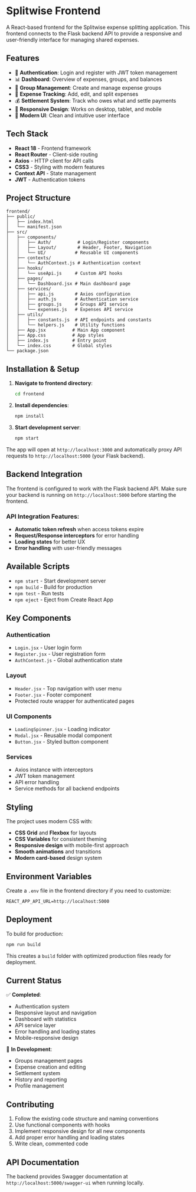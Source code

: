 # Splitwise Frontend

A React-based frontend for the Splitwise expense splitting application. This frontend connects to the Flask backend API to provide a responsive and user-friendly interface for managing shared expenses.

## Features

- 🔐 **Authentication**: Login and register with JWT token management
- 📊 **Dashboard**: Overview of expenses, groups, and balances
- 👥 **Group Management**: Create and manage expense groups
- 💸 **Expense Tracking**: Add, edit, and split expenses
- 💰 **Settlement System**: Track who owes what and settle payments
- 📱 **Responsive Design**: Works on desktop, tablet, and mobile
- 🎨 **Modern UI**: Clean and intuitive user interface

## Tech Stack

- **React 18** - Frontend framework
- **React Router** - Client-side routing
- **Axios** - HTTP client for API calls
- **CSS3** - Styling with modern features
- **Context API** - State management
- **JWT** - Authentication tokens

## Project Structure

```
frontend/
├── public/
│   ├── index.html
│   └── manifest.json
├── src/
│   ├── components/
│   │   ├── Auth/          # Login/Register components
│   │   ├── Layout/        # Header, Footer, Navigation
│   │   └── UI/           # Reusable UI components
│   ├── contexts/
│   │   └── AuthContext.js # Authentication context
│   ├── hooks/
│   │   └── useApi.js     # Custom API hooks
│   ├── pages/
│   │   └── Dashboard.jsx # Main dashboard page
│   ├── services/
│   │   ├── api.js        # Axios configuration
│   │   ├── auth.js       # Authentication service
│   │   ├── groups.js     # Groups API service
│   │   └── expenses.js   # Expenses API service
│   ├── utils/
│   │   ├── constants.js  # API endpoints and constants
│   │   └── helpers.js    # Utility functions
│   ├── App.jsx          # Main App component
│   ├── App.css          # App styles
│   ├── index.js         # Entry point
│   └── index.css        # Global styles
└── package.json
```

## Installation & Setup

1. **Navigate to frontend directory**:
   ```bash
   cd frontend
   ```

2. **Install dependencies**:
   ```bash
   npm install
   ```

3. **Start development server**:
   ```bash
   npm start
   ```

The app will open at `http://localhost:3000` and automatically proxy API requests to `http://localhost:5000` (your Flask backend).

## Backend Integration

The frontend is configured to work with the Flask backend API. Make sure your backend is running on `http://localhost:5000` before starting the frontend.

### API Integration Features:
- **Automatic token refresh** when access tokens expire
- **Request/Response interceptors** for error handling
- **Loading states** for better UX
- **Error handling** with user-friendly messages

## Available Scripts

- `npm start` - Start development server
- `npm build` - Build for production
- `npm test` - Run tests
- `npm eject` - Eject from Create React App

## Key Components

### Authentication
- `Login.jsx` - User login form
- `Register.jsx` - User registration form
- `AuthContext.js` - Global authentication state

### Layout
- `Header.jsx` - Top navigation with user menu
- `Footer.jsx` - Footer component
- Protected route wrapper for authenticated pages

### UI Components
- `LoadingSpinner.jsx` - Loading indicator
- `Modal.jsx` - Reusable modal component
- `Button.jsx` - Styled button component

### Services
- Axios instance with interceptors
- JWT token management
- API error handling
- Service methods for all backend endpoints

## Styling

The project uses modern CSS with:
- **CSS Grid** and **Flexbox** for layouts
- **CSS Variables** for consistent theming
- **Responsive design** with mobile-first approach
- **Smooth animations** and transitions
- **Modern card-based** design system

## Environment Variables

Create a `.env` file in the frontend directory if you need to customize:

```env
REACT_APP_API_URL=http://localhost:5000
```

## Deployment

To build for production:

```bash
npm run build
```

This creates a `build` folder with optimized production files ready for deployment.

## Current Status

✅ **Completed**:
- Authentication system
- Responsive layout and navigation
- Dashboard with statistics
- API service layer
- Error handling and loading states
- Mobile-responsive design

🚧 **In Development**:
- Groups management pages
- Expense creation and editing
- Settlement system
- History and reporting
- Profile management

## Contributing

1. Follow the existing code structure and naming conventions
2. Use functional components with hooks
3. Implement responsive design for all new components
4. Add proper error handling and loading states
5. Write clean, commented code

## API Documentation

The backend provides Swagger documentation at `http://localhost:5000/swagger-ui` when running locally.